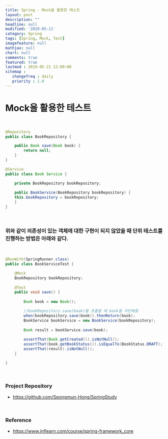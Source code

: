 ```yaml
---
title: Spring - Mock을 활용한 테스트
layout: post
description: ""
headline: null
modified: '2019-05-11'
category: Spring
tags: [Spring, Mock, Test]
imagefeature: null
mathjax: null
chart: null
comments: true
featured: true
lastmod : 2019-05-21 12:00:00
sitemap :  
   changefreq : daily
   priority : 1.0
---
```


# Mock을 활용한 테스트
  
<br />
  
```java
@Repository
public class BookRepository {

	public Book save(Book book) {
		return null;
	}
}
```

```java
@Service
public class Book Service {

	private BookRepository bookRepository;
	
	public BookService(BookRepository bookRepository) {
	this.bookRepository = bookRepository;
	}
}
```

<br />

### 위와 같이 의존성이 있는 객체에 대한 구현이 되지 않았을 때 단위 테스트를 진행하는 방법은 아래와 같다. 

<br />  

```java
@RunWith(SpringRunner.class)
public class BookServiceTest {

	@Mock
	BookRepository bookRepository;
	
	@Test
	public void save() {
	
		Book book = new Book();

		//bookRepository.save(book)를 호출할 때 book을 리턴해줌
		when(bookRepository.save(book)).thenReturn(book);
		BookService bookService = new BookService(bookRepository);
		
		Book result = bookService.save(book);
		
		assertThat(Book.getCreated()).isNotNull();
		assertThat(book.getBookStatus()).isEqualTo(BookStatus.DRAFT);
		assertThat(result).isNotNull();
	}

}
```

<br />

### Project Repository 

- https://github.com/Seongmun-Hong/SpringStudy

<br />

### Reference

- https://www.inflearn.com/course/spring-framework_core